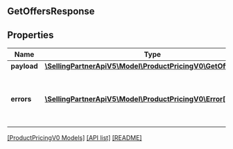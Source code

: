 ## GetOffersResponse

## Properties

Name | Type | Description | Notes
------------ | ------------- | ------------- | -------------
**payload** | [**\SellingPartnerApiV5\Model\ProductPricingV0\GetOffersResult**](GetOffersResult.md) |  | [optional]
**errors** | [**\SellingPartnerApiV5\Model\ProductPricingV0\Error[]**](Error.md) | A list of error responses returned when a request is unsuccessful. | [optional]

[[ProductPricingV0 Models]](../) [[API list]](../../Api) [[README]](../../../README.md)
